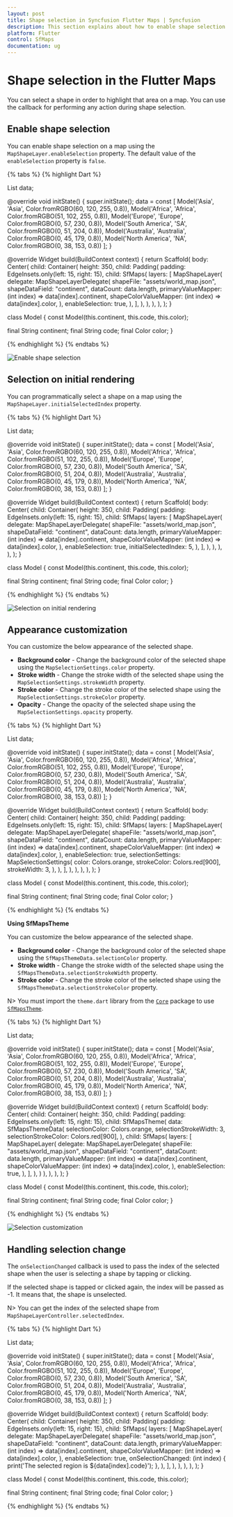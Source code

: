 ```yaml
---
layout: post
title: Shape selection in Syncfusion Flutter Maps | Syncfusion
description: This section explains about how to enable shape selection and explains how to perform any action during selection.
platform: Flutter
control: SfMaps
documentation: ug
---
```


# Shape selection in the Flutter Maps

You can select a shape in order to highlight that area on a map. You can use the callback for performing any action during shape selection.

## Enable shape selection

You can enable shape selection on a map using the `MapShapeLayer.enableSelection` property. The default value of the `enableSelection` property is `false`.

{% tabs %}
{% highlight Dart %}

List<Model> data;

@override
void initState() {
    super.initState();
    data = const <Model>[
        Model('Asia', 'Asia', Color.fromRGBO(60, 120, 255, 0.8)),
        Model('Africa', 'Africa', Color.fromRGBO(51, 102, 255, 0.8)),
        Model('Europe', 'Europe', Color.fromRGBO(0, 57, 230, 0.8)),
        Model('South America', 'SA', Color.fromRGBO(0, 51, 204, 0.8)),
        Model('Australia', 'Australia', Color.fromRGBO(0, 45, 179, 0.8)),
        Model('North America', 'NA', Color.fromRGBO(0, 38, 153, 0.8))
    ];
}

@override
Widget build(BuildContext context) {
   return Scaffold(
      body: Center(
        child: Container(
          height: 350,
          child: Padding(
            padding: EdgeInsets.only(left: 15, right: 15),
            child: SfMaps(
              layers: [
                MapShapeLayer(
                  delegate: MapShapeLayerDelegate(
                    shapeFile: "assets/world_map.json",
                    shapeDataField: "continent",
                    dataCount: data.length,
                    primaryValueMapper: (int index) => data[index].continent,
                    shapeColorValueMapper: (int index) => data[index].color,
                  ),
                  enableSelection: true,
                ),
              ],
            ),
          ),
        ),
      ),
   );
}

class Model {
  const Model(this.continent, this.code, this.color);

  final String continent;
  final String code;
  final Color color;
}

{% endhighlight %}
{% endtabs %}

![Enable shape selection](images/selection/enable-shape-selection.png)

## Selection on initial rendering

You can programmatically select a shape on a map using the `MapShapeLayer.initialSelectedIndex` property.

{% tabs %}
{% highlight Dart %}

List<Model> data;

@override
void initState() {
    super.initState();
    data = const <Model>[
        Model('Asia', 'Asia', Color.fromRGBO(60, 120, 255, 0.8)),
        Model('Africa', 'Africa', Color.fromRGBO(51, 102, 255, 0.8)),
        Model('Europe', 'Europe', Color.fromRGBO(0, 57, 230, 0.8)),
        Model('South America', 'SA', Color.fromRGBO(0, 51, 204, 0.8)),
        Model('Australia', 'Australia', Color.fromRGBO(0, 45, 179, 0.8)),
        Model('North America', 'NA', Color.fromRGBO(0, 38, 153, 0.8))
    ];
}

@override
Widget build(BuildContext context) {
   return Scaffold(
      body: Center(
        child: Container(
          height: 350,
          child: Padding(
            padding: EdgeInsets.only(left: 15, right: 15),
            child: SfMaps(
              layers: [
                MapShapeLayer(
                  delegate: MapShapeLayerDelegate(
                    shapeFile: "assets/world_map.json",
                    shapeDataField: "continent",
                    dataCount: data.length,
                    primaryValueMapper: (int index) => data[index].continent,
                    shapeColorValueMapper: (int index) => data[index].color,
                  ),
                  enableSelection: true,
                  initialSelectedIndex: 5,
                ),
              ],
            ),
          ),
        ),
      ),
   );
}

class Model {
  const Model(this.continent, this.code, this.color);

  final String continent;
  final String code;
  final Color color;
}

{% endhighlight %}
{% endtabs %}

![Selection on initial rendering](images/selection/selection-on-initial-rendering.png)

## Appearance customization

You can customize the below appearance of the selected shape.

* **Background color** - Change the background color of the selected shape using the `MapSelectionSettings.color` property.
* **Stroke width** - Change the stroke width of the selected shape using the `MapSelectionSettings.strokeWidth` property.
* **Stroke color** - Change the stroke color of the selected shape using the `MapSelectionSettings.strokeColor` property.
* **Opacity** - Change the opacity of the selected shape using the `MapSelectionSettings.opacity` property.

{% tabs %}
{% highlight Dart %}

List<Model> data;

@override
void initState() {
    super.initState();
    data = const <Model>[
        Model('Asia', 'Asia', Color.fromRGBO(60, 120, 255, 0.8)),
        Model('Africa', 'Africa', Color.fromRGBO(51, 102, 255, 0.8)),
        Model('Europe', 'Europe', Color.fromRGBO(0, 57, 230, 0.8)),
        Model('South America', 'SA', Color.fromRGBO(0, 51, 204, 0.8)),
        Model('Australia', 'Australia', Color.fromRGBO(0, 45, 179, 0.8)),
        Model('North America', 'NA', Color.fromRGBO(0, 38, 153, 0.8))
    ];
}

@override
Widget build(BuildContext context) {
   return Scaffold(
      body: Center(
        child: Container(
          height: 350,
          child: Padding(
            padding: EdgeInsets.only(left: 15, right: 15),
            child: SfMaps(
              layers: [
                MapShapeLayer(
                  delegate: MapShapeLayerDelegate(
                    shapeFile: "assets/world_map.json",
                    shapeDataField: "continent",
                    dataCount: data.length,
                    primaryValueMapper: (int index) => data[index].continent,
                    shapeColorValueMapper: (int index) => data[index].color,
                  ),
                  enableSelection: true,
                  selectionSettings: MapSelectionSettings(
                    color: Colors.orange,
                    strokeColor: Colors.red[900],
                    strokeWidth: 3,
                  ),
                ),
              ],
            ),
          ),
        ),
      ),
   );
}

class Model {
  const Model(this.continent, this.code, this.color);

  final String continent;
  final String code;
  final Color color;
}

{% endhighlight %}
{% endtabs %}

<b>Using SfMapsTheme</b>

You can customize the below appearance of the selected shape.

* **Background color** - Change the background color of the selected shape using the `SfMapsThemeData.selectionColor` property.
* **Stroke width** - Change the stroke width of the selected shape using the `SfMapsThemeData.selectionStrokeWidth` property.
* **Stroke color** - Change the stroke color of the selected shape using the `SfMapsThemeData.selectionStrokeColor` property.

N> You must import the `theme.dart` library from the [`Core`](https://pub.dev/packages/syncfusion_flutter_core) package to use [`SfMapsTheme`](https://pub.dev/documentation/syncfusion_flutter_core/latest/theme/SfMapsTheme-class.html).

{% tabs %}
{% highlight Dart %}

List<Model> data;

@override
void initState() {
    super.initState();
    data = const <Model>[
      Model('Asia', 'Asia', Color.fromRGBO(60, 120, 255, 0.8)),
      Model('Africa', 'Africa', Color.fromRGBO(51, 102, 255, 0.8)),
      Model('Europe', 'Europe', Color.fromRGBO(0, 57, 230, 0.8)),
      Model('South America', 'SA', Color.fromRGBO(0, 51, 204, 0.8)),
      Model('Australia', 'Australia', Color.fromRGBO(0, 45, 179, 0.8)),
      Model('North America', 'NA', Color.fromRGBO(0, 38, 153, 0.8))
   ];
}

@override
Widget build(BuildContext context) {
    return Scaffold(
      body: Center(
        child: Container(
          height: 350,
          child: Padding(
            padding: EdgeInsets.only(left: 15, right: 15),
            child: SfMapsTheme(
              data: SfMapsThemeData(
                selectionColor: Colors.orange,
                selectionStrokeWidth: 3,
                selectionStrokeColor: Colors.red[900],
              ),
              child: SfMaps(
                layers: [
                  MapShapeLayer(
                    delegate: MapShapeLayerDelegate(
                      shapeFile: "assets/world_map.json",
                      shapeDataField: "continent",
                      dataCount: data.length,
                      primaryValueMapper: (int index) => data[index].continent,
                      shapeColorValueMapper: (int index) => data[index].color,
                    ),
                    enableSelection: true,
                  ),
                ],
              ),
            )
          ),
        ),
      ),
   );
}

class Model {
  const Model(this.continent, this.code, this.color);

  final String continent;
  final String code;
  final Color color;
}

{% endhighlight %}
{% endtabs %}

![Selection customization](images/selection/selection-customization.png)

## Handling selection change

The `onSelectionChanged` callback is used to pass the index of the selected shape when the user is selecting a shape by tapping or clicking.

If the selected shape is tapped or clicked again, the index will be passed as -1. It means that, the shape is unselected.

N> You can get the index of the selected shape from `MapShapeLayerController.selectedIndex`.

{% tabs %}
{% highlight Dart %}

List<Model> data;

@override
void initState() {
   super.initState();
    data = const <Model>[
    Model('Asia', 'Asia', Color.fromRGBO(60, 120, 255, 0.8)),
    Model('Africa', 'Africa', Color.fromRGBO(51, 102, 255, 0.8)),
    Model('Europe', 'Europe', Color.fromRGBO(0, 57, 230, 0.8)),
    Model('South America', 'SA', Color.fromRGBO(0, 51, 204, 0.8)),
    Model('Australia', 'Australia', Color.fromRGBO(0, 45, 179, 0.8)),
    Model('North America', 'NA', Color.fromRGBO(0, 38, 153, 0.8))
   ];
}

@override
Widget build(BuildContext context) {
   return Scaffold(
      body: Center(
        child: Container(
          height: 350,
          child: Padding(
            padding: EdgeInsets.only(left: 15, right: 15),
            child: SfMaps(
              layers: [
                MapShapeLayer(
                  delegate: MapShapeLayerDelegate(
                    shapeFile: "assets/world_map.json",
                    shapeDataField: "continent",
                    dataCount: data.length,
                    primaryValueMapper: (int index) => data[index].continent,
                    shapeColorValueMapper: (int index) => data[index].color,
                  ),
                  enableSelection: true,
                  onSelectionChanged: (int index) {
                    print('The selected region is ${data[index].code}');
                  },
                ),
              ],
            ),
          ),
        ),
      ),
   );
}

class Model {
  const Model(this.continent, this.code, this.color);

  final String continent;
  final String code;
  final Color color;
}

{% endhighlight %}
{% endtabs %}
